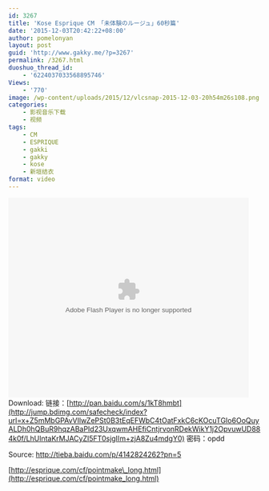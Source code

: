 ```yaml
---
id: 3267
title: 'Kose Esprique CM 「未体験のルージュ」60秒篇'
date: '2015-12-03T20:42:22+08:00'
author: pomelonyan
layout: post
guid: 'http://www.gakky.me/?p=3267'
permalink: /3267.html
duoshuo_thread_id:
    - '6224037033568895746'
Views:
    - '770'
image: /wp-content/uploads/2015/12/vlcsnap-2015-12-03-20h54m26s108.png
categories:
    - 影视音乐下载
    - 视频
tags:
    - CM
    - ESPRIQUE
    - gakki
    - gakky
    - kose
    - 新垣结衣
format: video
---
```


<embed align="middle" height="400" src="http://player.youku.com/player.php/sid/XMTQwMjk2MzkxNg==/v.swf" type="application/x-shockwave-flash" width="480"></embed>  
Download: 链接：[http://pan.baidu.com/s/1kT8hmbt](http://jump.bdimg.com/safecheck/index?url=x+Z5mMbGPAvVIlwZePSt0B3tEqEFWbC4tOatFxkC6cKOcuTGIo6OoQuyALDh0hQBuR9hqzABaPId23UxqwmAHEfiCntjrvonRDekWikY1j2OpvuwUD884k0f/LhUlntaKrMJACyZI5FT0sjgIIm+zjA8Zu4mdgY0) 密码：opdd

Source: <http://tieba.baidu.com/p/4142824262?pn=5>

[http://esprique.com/cf/pointmake\_long.html](http://esprique.com/cf/pointmake_long.html)